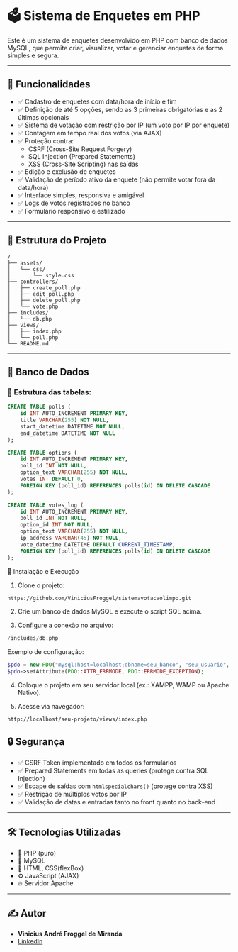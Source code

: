 # 🗳️ Sistema de Enquetes em PHP

Este é um sistema de enquetes desenvolvido em PHP com banco de dados MySQL, que permite criar, visualizar, votar e gerenciar enquetes de forma simples e segura.

---

## 🚀 Funcionalidades

- ✅ Cadastro de enquetes com data/hora de início e fim
- ✅ Definição de até 5 opções, sendo as 3 primeiras obrigatórias e as 2 últimas opcionais
- ✅ Sistema de votação com restrição por IP (um voto por IP por enquete)
- ✅ Contagem em tempo real dos votos (via AJAX)
- ✅ Proteção contra:
  - CSRF (Cross-Site Request Forgery)
  - SQL Injection (Prepared Statements)
  - XSS (Cross-Site Scripting) nas saídas
- ✅ Edição e exclusão de enquetes
- ✅ Validação de período ativo da enquete (não permite votar fora da data/hora)
- ✅ Interface simples, responsiva e amigável
- ✅ Logs de votos registrados no banco
- ✅ Formulário responsivo e estilizado

---

## 🏢 Estrutura do Projeto

```
/
├── assets/
│   └── css/
│       └── style.css
├── controllers/
│   ├── create_poll.php
│   ├── edit_poll.php
│   ├── delete_poll.php
│   └── vote.php
├── includes/
│   └── db.php
├── views/
│   ├── index.php
│   └── poll.php
└── README.md
```

---

## 💄 Banco de Dados

### 🎯 Estrutura das tabelas:

```sql
CREATE TABLE polls (
    id INT AUTO_INCREMENT PRIMARY KEY,
    title VARCHAR(255) NOT NULL,
    start_datetime DATETIME NOT NULL,
    end_datetime DATETIME NOT NULL
);

CREATE TABLE options (
    id INT AUTO_INCREMENT PRIMARY KEY,
    poll_id INT NOT NULL,
    option_text VARCHAR(255) NOT NULL,
    votes INT DEFAULT 0,
    FOREIGN KEY (poll_id) REFERENCES polls(id) ON DELETE CASCADE
);

CREATE TABLE votes_log (
    id INT AUTO_INCREMENT PRIMARY KEY,
    poll_id INT NOT NULL,
    option_id INT NOT NULL,
    option_text VARCHAR(255) NOT NULL,
    ip_address VARCHAR(45) NOT NULL,
    vote_datetime DATETIME DEFAULT CURRENT_TIMESTAMP,
    FOREIGN KEY (poll_id) REFERENCES polls(id) ON DELETE CASCADE
);
```
🔧 Instalação e Execução

1. Clone o projeto:

```bash
https://github.com/ViniciusFroggel/sistemavotacaolimpo.git
```

2. Crie um banco de dados MySQL e execute o script SQL acima.

3. Configure a conexão no arquivo:

```php
/includes/db.php
```

Exemplo de configuração:

```php
$pdo = new PDO("mysql:host=localhost;dbname=seu_banco", "seu_usuario", "sua_senha");
$pdo->setAttribute(PDO::ATTR_ERRMODE, PDO::ERRMODE_EXCEPTION);
```

4. Coloque o projeto em seu servidor local (ex.: XAMPP, WAMP ou Apache Nativo).

5. Acesse via navegador:

```
http://localhost/seu-projeto/views/index.php

```

## 🔒 Segurança

- ✅ CSRF Token implementado em todos os formulários
- ✅ Prepared Statements em todas as queries (protege contra SQL Injection)
- ✅ Escape de saídas com `htmlspecialchars()` (protege contra XSS)
- ✅ Restrição de múltiplos votos por IP
- ✅ Validação de datas e entradas tanto no front quanto no back-end

---

## 🛠️ Tecnologias Utilizadas

- 🐘 PHP (puro)
- 📔 MySQL
- 🎨 HTML, CSS(flexBox)
- ⚙️ JavaScript (AJAX)
- 🔥 Servidor Apache

---

## ✍️ Autor

- **Vinicius André Froggel de Miranda**
- [LinkedIn](https://www.linkedin.com/in/viniciusandr%C3%A9/)

